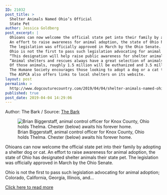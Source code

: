 ```yaml
---
ID: 21032
post_title: >
  Shelter Animals Named Ohio’s Official
  State Pet
author: Jessica Goldberg
post_excerpt: |
  Ohioans can now welcome the official state pet into their family by adopting a shelter dog or cat.
  An effort to raise awareness for animal adoption, the state of Ohio has designated shelter animals their state pet.
  The legislation was officially approved in March by the Ohio Senate.
  Ohio is not the first to pass such legislation advocating for animal adoption; Colorado, California, Georgia, Illinois, and Tennessee have all made shelter pets their official state pet, and Texas and Oregon are currently considering similar measures, according to the Humane Society of the United States (HSUS).
  “This designation will help raise public awareness for shelter animals and the many shelters throughout Ohio which are full of wonderful, family-ready pets,” the organization said in a statement.
  “Animal shelters and rescues always have a great selection of animals looking for new homes.” According to the American Society for the Prevention of Cruelty to Animals, approximately 6.5 million companion animals are sent to shelters across the country each year.
  Of those animals, roughly 1.5 million will be euthanized and 3.5 million will be adopted.
  The Humane Society encourages those looking to adopt a dog or a cat to visit the Shelter Pet Project’s website .
  The ASPCA also offers links to local shelters on its website.
layout: post
permalink: >
  http://www.dogcouturecountry.com/2019/04/04/shelter-animals-named-ohios-official-state-pet/
published: true
post_date: 2019-04-04 14:29:06
---
```

<p class="article-info-author-source"> <span>Author: The Bark</span>&nbsp;/&nbsp;<span>Source: <a href="https://thebark.com/content/shelter-animals-named-ohios-official-state-pet" target="_blank">The Bark</a></span> </p> <figure><img alt="Brian Biggerstaff, animal control officer for Knox County, Ohio holds Thelma. Chester (below) awaits his forever home." src="https://thebark.com/sites/default/files/styles/full/public/content/article/full/f1-top-knox-cnty-control-officerdog1_1689_800x600_opt.jpg?itok=H6Z0TGzl">
<figcaption>Brian Biggerstaff, animal control officer for Knox County, Ohio holds Thelma. Chester (below) awaits his forever home.</figcaption>
</figure>
<p>Ohioans can now welcome the official state pet into their family by adopting a shelter dog or cat. An effort to raise awareness for animal adoption, the state of Ohio has designated shelter animals their state pet. The legislation was officially approved in March by the Ohio Senate.</p>
<p>Ohio is not the first to pass such legislation advocating for animal adoption; Colorado, California, Georgia, Illinois, and...</p> <p class="article-info-more"> <a href="https://thebark.com/content/shelter-animals-named-ohios-official-state-pet" target="_blank">Click here to read more</a> </p>